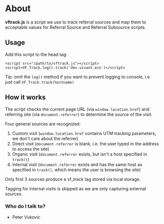 # About #

**vftrack.js** is a script we use to track referral sources and map them to acceptable values for Referral Source and Referral Subsource scripts. 

## Usage ##

Add this script to the head tag:

    <script src="/path/to/vftrack.js"></script>    
    <script>VF_Track.log().track('dev.vivant.eco')</script>

Tip: omit the `log()` method if you want to prevent logging to console, i.e. just call `VF_Track.track(hostname)`

## How it works ##

The script checks the current page URL (via `window.location.href`) and referring site (via `document.referrer`) to determine the source of the visit.  

Four general sources are recognized:

1. Custom visit (`window.location.href` contains UTM tracking parameters, we don't care about the referrer)
2. Direct visit (`document.referrer` is blank, i.e. the user typed in the address to access the site)
3. Organic visit (`document.referrer` exists, but isn't a host specified in `track()`)
4. Internal visit (`document.referrer` exists and has the same host as specified in `track()`, which means the user is browsing the site)

Only first 3 sources produce a vf_track tag stored via local storage. 

Tagging for internal visits is skipped as we are only capturing external sources.






### Who do I talk to? ###

* Peter Vukovic
